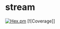 # stream

[![Hex.pm](https://img.shields.io/badge/hex-1.0.2-aa66cc.svg)](http://hex.pdmbuilds.proximetry.com/packages/stream/1.0.2) [![Coverage]]
